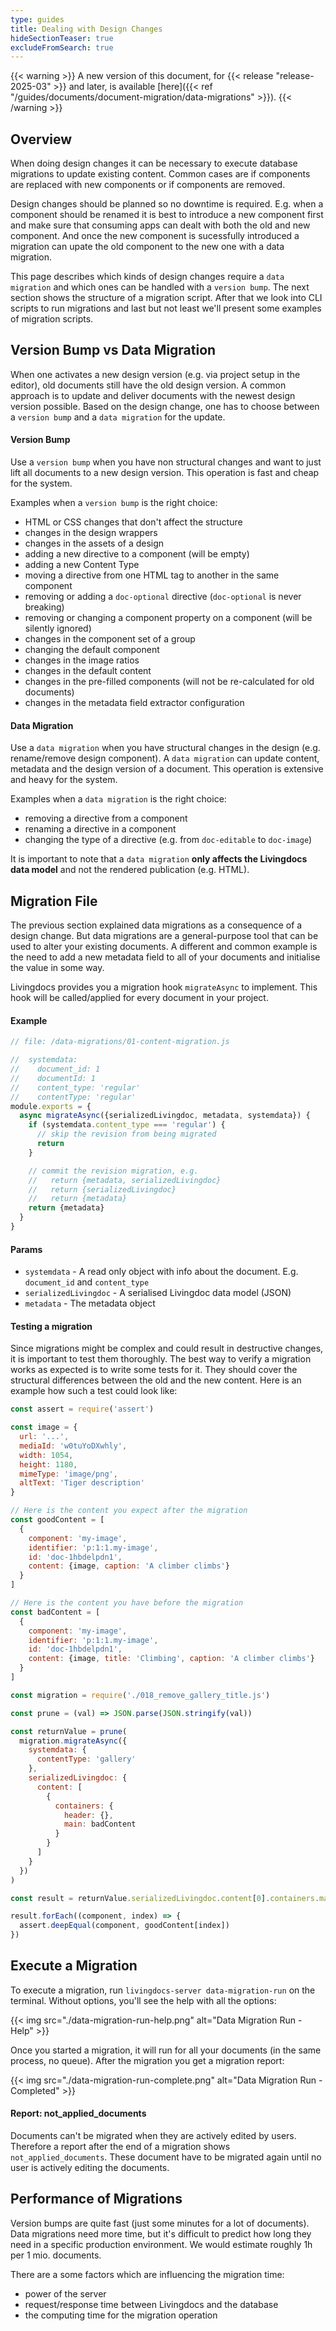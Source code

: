 ```yaml
---
type: guides
title: Dealing with Design Changes
hideSectionTeaser: true
excludeFromSearch: true
---
```


{{< warning >}}
A new version of this document, for {{< release "release-2025-03" >}} and later, is available [here]({{< ref "/guides/documents/document-migration/data-migrations" >}}).
{{< /warning >}}

## Overview

When doing design changes it can be necessary to execute database migrations to update existing content. Common cases are if components are replaced with new components or if components are removed.

Design changes should be planned so no downtime is required. E.g. when a component should be renamed it is best to introduce a new component first and make sure that consuming apps can dealt with both the old and new component. And once the new component is sucessfully introduced a migration can upate the old component to the new one with a data migration.

This page describes which kinds of design changes require a `data migration` and which ones can be handled with a `version bump`. The next section shows the structure of a migration script. After that we look into CLI scripts to run migrations and last but not least we'll present some examples of migration scripts.

## Version Bump vs Data Migration

When one activates a new design version (e.g. via project setup in the editor), old documents still have the old design version. A common approach is to update and deliver documents with the newest design version possible. Based on the design change, one has to choose between a `version bump` and a `data migration` for the update.

#### Version Bump

Use a `version bump` when you have non structural changes and want to just lift all documents to a new design version. This operation is fast and cheap for the system.

Examples when a `version bump` is the right choice:

- HTML or CSS changes that don't affect the structure
- changes in the design wrappers
- changes in the assets of a design
- adding a new directive to a component (will be empty)
- adding a new Content Type
- moving a directive from one HTML tag to another in the same component
- removing or adding a `doc-optional` directive (`doc-optional` is never breaking)
- removing or changing a component property on a component (will be silently ignored)
- changes in the component set of a group
- changing the default component
- changes in the image ratios
- changes in the default content
- changes in the pre-filled components (will not be re-calculated for old documents)
- changes in the metadata field extractor configuration

#### Data Migration

Use a `data migration` when you have structural changes in the design (e.g. rename/remove design component). A `data migration` can update content, metadata and the design version of a document. This operation is extensive and heavy for the system.

Examples when a `data migration` is the right choice:

- removing a directive from a component
- renaming a directive in a component
- changing the type of a directive (e.g. from `doc-editable` to `doc-image`)

It is important to note that a `data migration` **only affects the Livingdocs data model** and not the rendered publication (e.g. HTML).

## Migration File

The previous section explained data migrations as a consequence of a design change. But data migrations are a general-purpose tool that can be used to alter your existing documents. A different and common example is the need to add a new metadata field to all of your documents and initialise the value in some way.

Livingdocs provides you a migration hook `migrateAsync` to implement. This hook will be called/applied for every document in your project.

#### Example

```js
// file: /data-migrations/01-content-migration.js

//  systemdata:
//    document_id: 1
//    documentId: 1
//    content_type: 'regular'
//    contentType: 'regular'
module.exports = {
  async migrateAsync({serializedLivingdoc, metadata, systemdata}) {
    if (systemdata.content_type === 'regular') {
      // skip the revision from being migrated
      return
    }

    // commit the revision migration, e.g.
    //   return {metadata, serializedLivingdoc}
    //   return {serializedLivingdoc}
    //   return {metadata}
    return {metadata}
  }
}
```

#### Params

- `systemdata` - A read only object with info about the document. E.g. `document_id` and `content_type`
- `serializedLivingdoc` - A serialised Livingdoc data model (JSON)
- `metadata` - The metadata object

#### Testing a migration

Since migrations might be complex and could result in destructive changes, it is
important to test them thoroughly. The best way to verify a migration works as expected is to write some tests for it.
They should cover the structural differences between the old and the new content.
Here is an example how such a test could look like:

```js
const assert = require('assert')

const image = {
  url: '...',
  mediaId: 'w0tuYoDXwhly',
  width: 1054,
  height: 1180,
  mimeType: 'image/png',
  altText: 'Tiger description'
}

// Here is the content you expect after the migration
const goodContent = [
  {
    component: 'my-image',
    identifier: 'p:1:1.my-image',
    id: 'doc-1hbdelpdn1',
    content: {image, caption: 'A climber climbs'}
  }
]

// Here is the content you have before the migration
const badContent = [
  {
    component: 'my-image',
    identifier: 'p:1:1.my-image',
    id: 'doc-1hbdelpdn1',
    content: {image, title: 'Climbing', caption: 'A climber climbs'}
  }
]

const migration = require('./018_remove_gallery_title.js')

const prune = (val) => JSON.parse(JSON.stringify(val))

const returnValue = prune(
  migration.migrateAsync({
    systemdata: {
      contentType: 'gallery'
    },
    serializedLivingdoc: {
      content: [
        {
          containers: {
            header: {},
            main: badContent
          }
        }
      ]
    }
  })
)

const result = returnValue.serializedLivingdoc.content[0].containers.main

result.forEach((component, index) => {
  assert.deepEqual(component, goodContent[index])
})
```

## Execute a Migration

To execute a migration, run `livingdocs-server data-migration-run` on the terminal. Without options, you'll see the help with all the options:

{{< img src="./data-migration-run-help.png" alt="Data Migration Run - Help" >}}

Once you started a migration, it will run for all your documents (in the same process, no queue). After the migration you get a migration report:

{{< img src="./data-migration-run-complete.png" alt="Data Migration Run - Completed" >}}

#### Report: not_applied_documents

Documents can't be migrated when they are actively edited by users. Therefore a report after the end of a migration shows `not_applied_documents`. These document have to be migrated again until no user is actively editing the documents.

## Performance of Migrations

Version bumps are quite fast (just some minutes for a lot of documents). Data migrations need more time, but it's difficult to predict how long they need in a specific production environment. We would estimate roughly 1h per 1 mio. documents.

There are a some factors which are influencing the migration time:

- power of the server
- request/response time between Livingdocs and the database
- the computing time for the migration operation
